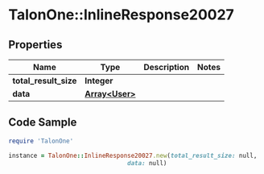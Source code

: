 # TalonOne::InlineResponse20027

## Properties

Name | Type | Description | Notes
------------ | ------------- | ------------- | -------------
**total_result_size** | **Integer** |  | 
**data** | [**Array&lt;User&gt;**](User.md) |  | 

## Code Sample

```ruby
require 'TalonOne'

instance = TalonOne::InlineResponse20027.new(total_result_size: null,
                                 data: null)
```


